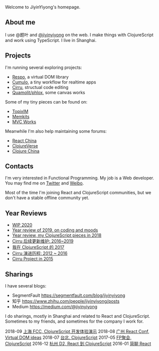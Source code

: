 
Welcome to JiyinYiyong's homepage.

## About me

I use @题叶 and [@jiyinyiyong](https://github.com/jiyinyiyong) on the web. I make things with ClojureScript and work using TypeScript. I live in Shanghai.

## Projects

I'm running several exploring projects:

* [Respo](http://github.com/Respo), a virtual DOM library
* [Cumulo](https://github.com/Cumulo/), a tiny workflow for realtime apps
* [Cirru](https://github.com/Cirru/), structual code editing
* [Quamolit/phlox](http://quamolit.org/), some canvas works

Some of my tiny pieces can be found on:

* [TopixIM](https://github.com/TopixIM/)
* [Memkits](https://github.com/memkits)
* [MVC Works](https://github.com/mvc-works/)

Meanwhile I'm also help maintaining some forums:

* [React China](http://react-china.org/)
* [ClojureVerse](http://clojureverse.org)
* [Clojure China](http://clojure-china.org)

## Contacts

I'm very interested in Functional Programming. My job is a Web developer. You may find me on [Twitter](https://twitter.com/jiyinyiyong) and [Weibo](http://weibo.com/jiyinyiyong/).

Most of the time I'm joining React and ClojureScript communities, but we don't have a stable offline community yet.

## Year Reviews

* [WIP 2020](https://medium.com/@jiyinyiyong/wip-2020-working-projects-38dc6155d6b5)
* [Year review of 2019, on coding and moods](https://medium.com/@jiyinyiyong/year-review-of-2019-on-coding-and-moods-4f4125102e62)
* [Year review, my ClojureScript pieces in 2018](https://medium.com/@jiyinyiyong/year-review-my-clojurescript-pieces-in-2018-da7233649eab)
* [Cirru 后续更新维护: 2016~2019](https://segmentfault.com/a/1190000020389563)
* [我在 ClojureScript 的 2017](https://segmentfault.com/a/1190000012066245)
* [Cirru 演进历程: 2012 ~ 2016](https://segmentfault.com/a/1190000009737250)
* [Cirru Project in 2015](https://segmentfault.com/a/1190000004209473)

## Sharings

I have several blogs:

* SegmentFault https://segmentfault.com/blog/jiyinyiyong
* 知乎 https://www.zhihu.com/people/jiyinyiyong/posts
* Medium https://medium.com/@jiyinyiyong

I do sharings, mostly in Shanghai and related to React and ClojureScript. Sometimes to my friends, and sometimes for the company I work for.

2018-09 [上海 FCC, ClojureScript 开发体验演示](https://gist.github.com/jiyinyiyong/561cd06ad1a1537dc8bcc15109bcf1cc)
2018-08 [广州 React Conf, Virtual DOM ideas](http://cdn.tiye.me/slides/cljs-virtual-dom.key)
2018-07 [台北, ClojureScript](https://gist.github.com/jiyinyiyong/b403a24667a3f2b93afdd6e9f57f6f10)
2017-05 [FP聚会, ClojureScript](https://gist.github.com/jiyinyiyong/7e6993079dea15e6a00c9ccd746b7074)
2016-12 [杭州 D2, React 到 ClojureScript](https://os.alipayobjects.com/rmsportal/WbKDoPrtkHaxTuOjOZQy.pdf)
2016-01 [简聊 React](https://github.com/jiyinyiyong/100offer-sharing/blob/master/slides.md)
